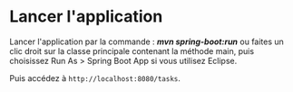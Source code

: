 # Lancer l'application

Lancer l'application par la commande : _**mvn spring-boot:run**_ ou faites un clic droit sur la classe principale contenant la méthode main, puis choisissez Run As > Spring Boot App si vous utilisez Eclipse.

Puis accédez à `http://localhost:8080/tasks`.
